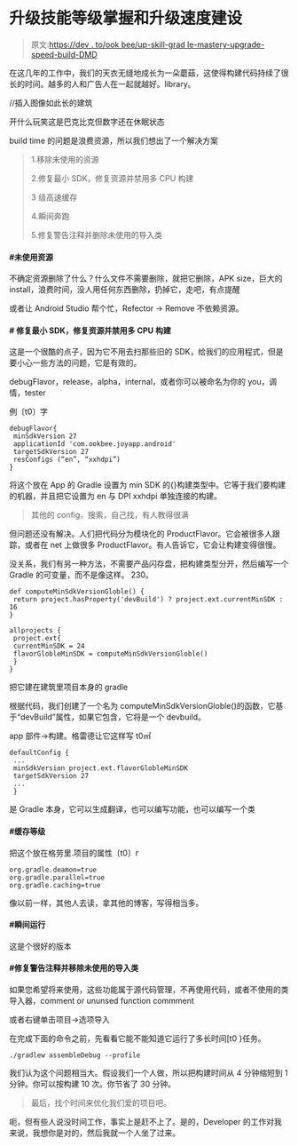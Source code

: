 # 升级技能等级掌握和升级速度建设

> 原文:[https://dev . to/ook bee/up-skill-grad le-mastery-upgrade-speed-build-DMD](https://dev.to/ookbee/up-skill-gradle-mastery-upgrade-speed-build-dmd)

在这几年的工作中，我们的天衣无缝地成长为一朵蘑菇，这使得构建代码持续了很长的时间。越多的人和广告人在一起就越好。library。

//插入图像如此长的建筑

开什么玩笑这是巴克比克但数字还在休眠状态

build time 的问题是浪费资源，所以我们想出了一个解决方案

> 1.移除未使用的资源
> 
> 2.修复最小 SDK，修复资源并禁用多 CPU 构建
> 
> 3 级高速缓存
> 
> 4.瞬间奔跑
> 
> 5.修复警告注释并删除未使用的导入类

#### **#未使用资源**

不确定资源删除了什么？什么文件不需要删除，就把它删除，APK size，巨大的 install，浪费时间，没人用任何东西删除，扔掉它，走吧，有点提醒

或者让 Android Studio 帮个忙，Refector -> Remove 不依赖资源。

#### [](#-fix-min-sdk-fix-resource-and-disable-multiple-cpu-build)**#** 修复最小 SDK，修复资源并禁用多 CPU 构建

这是一个很酷的点子，因为它不用去扫那些旧的 SDK，给我们的应用程式，但是要小心一些方法的问题，它是有效的。

debugFlavor，release，alpha，internal，或者你可以被命名为你的 you，调情，tester

例〔t0〕字

```
debugFlavor{
 minSdkVersion 27
 applicationId 'com.ookbee.joyapp.android'
 targetSdkVersion 27
 resConfigs (“en”, “xxhdpi”)
} 
```

将这个放在 App 的 Gradle 设置为 min SDK 的{}构建类型中。它等于我们要构建的机器，并且把它设置为 en 与 DPI xxhdpi 单独连接的构建。

> 其他的 config，搜索，自己找，有人教得很满

但问题还没有解决。人们把代码分为模块化的 ProductFlavor。它会被很多人跟踪，或者在 net 上做很多 ProductFlavor。有人告诉它，它会让构建变得很慢。

没关系，我们有另一种方法，不需要产品闪存盘，把构建类型分开，然后编写一个 Gradle 的可变量，而不是像这样。
230。

```
def computeMinSdkVersionGloble() {
 return project.hasProperty('devBuild') ? project.ext.currentMinSDK : 16
}

allprojects {
 project.ext{
 currentMinSDK = 24
 flavorGlobleMinSDK = computeMinSdkVersionGloble()
 }
} 
```

把它建在建筑里项目本身的 gradle

根据代码，我们创建了一个名为 computeMinSdkVersionGloble()的函数，它基于“devBuild”属性，如果它包含，它将是一个 devbuild。

app 部件->构建。格雷德让它这样写 t0㎡

```
defaultConfig {
 ...
 minSdkVersion project.ext.flavorGlobleMinSDK
 targetSdkVersion 27
 ...
 } 
```

是 Gradle 本身，它可以生成翻译，也可以编写功能，也可以编写一个类

#### #缓存等级

把这个放在格劳里.项目的属性〔t0〕г

```
org.gradle.deamon=true
org.gradle.parallel=true
org.gradle.caching=true 
```

像以前一样，其他人去读，拿其他的博客，写得相当多。

#### #瞬间运行

这是个很好的版本

#### #修复警告注释并移除未使用的导入类

如果您希望将来使用，这些功能属于源代码管理，不再使用代码，或者不使用的类导入器，comment or ununsed function commment

或者右键单击项目->选项导入

在完成下面的命令之前，先看看它能不能知道它运行了多长时间[t0 }任务。

```
./gradlew assembleDebug --profile 
```

我们认为这个问题相当大。假设我们一个人做，所以把构建时间从 4 分钟缩短到 1 分钟。你可以按构建 10 次。你节省了 30 分钟。

> 最后，找个时间来优化我们爱的项目吧。

呃，但有些人说没时间工作，事实上是赶不上了。是的，Developer 的工作对我来说，我想你是对的，然后我就一个人坐了过来。